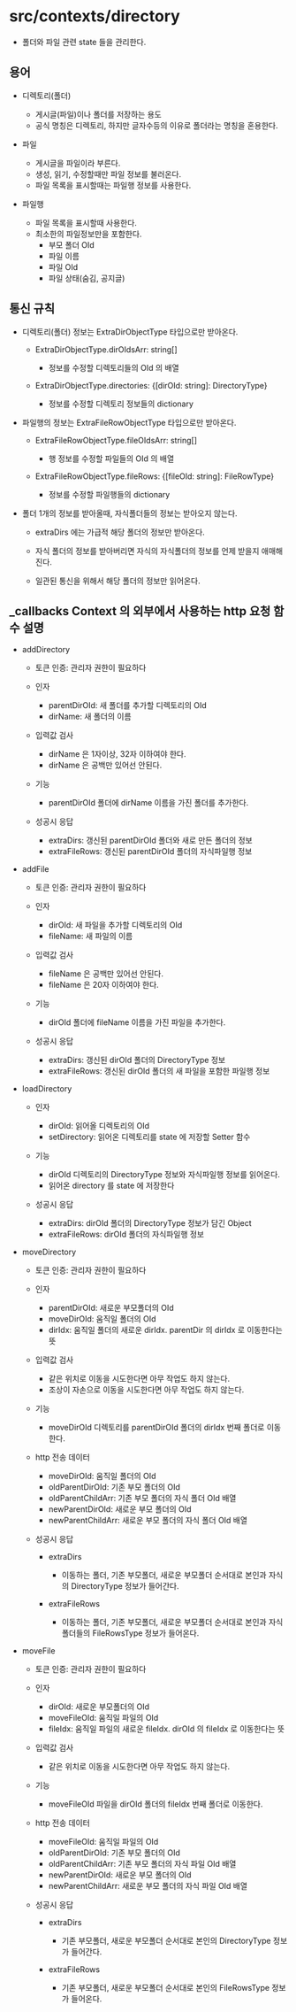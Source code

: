 # src/contexts/directory

- 폴더와 파일 관련 state 들을 관리한다.

## 용어

- 디렉토리(폴더)
    - 게시글(파일)이나 폴더를 저장하는 용도
    - 공식 명칭은 디렉토리, 하지만 글자수등의 이유로 폴더라는 명칭을 혼용한다.

- 파일
    - 게시글을 파일이라 부른다.
    - 생성, 읽기, 수정할때만 파일 정보를 불러온다.
    - 파일 목록을 표시할때는 파일행 정보를 사용한다.

- 파일행
    - 파일 목록을 표시할때 사용한다.
    - 최소한의 파일정보만을 포함한다.
        - 부모 폴더 OId
        - 파일 이름
        - 파일 OId
        - 파일 상태(숨김, 공지글)

## 통신 규칙

- 디렉토리(폴더) 정보는 ExtraDirObjectType 타입으로만 받아온다.

    - ExtraDirObjectType.dirOIdsArr: string[]
        - 정보를 수정할 디렉토리들의 OId 의 배열
        
    - ExtraDirObjectType.directories: {[dirOId: string]: DirectoryType}
        - 정보를 수정할 디렉토리 정보들의 dictionary

- 파일행의 정보는 ExtraFileRowObjectType 타입으로만 받아온다.

    - ExtraFileRowObjectType.fileOIdsArr: string[]
        - 행 정보를 수정할 파일들의 OId 의 배열

    - ExtraFileRowObjectType.fileRows: {[fileOId: string]: FileRowType}
        - 정보를 수정할 파일행들의 dictionary

- 폴더 1개의 정보를 받아올때, 자식폴더들의 정보는 받아오지 않는다.

    - extraDirs 에는 가급적 해당 폴더의 정보만 받아온다.

    - 자식 폴더의 정보를 받아버리면 자식의 자식폴더의 정보를 언제 받을지 애매해진다.
    
    - 일관된 통신을 위해서 해당 폴더의 정보만 읽어온다.

## _callbacks Context 의 외부에서 사용하는 http 요청 함수 설명

- addDirectory

    - 토큰 인증: 관리자 권한이 필요하다


    - 인자
        - parentDirOId: 새 폴더를 추가할 디렉토리의 OId
        - dirName: 새 폴더의 이름
    
    - 입력값 검사
        - dirName 은 1자이상, 32자 이하여야 한다.
        - dirName 은 공백만 있어선 안된다.

    - 기능
        - parentDirOId 폴더에 dirName 이름을 가진 폴더를 추가한다.

    - 성공시 응답
        - extraDirs: 갱신된 parentDirOId 폴더와 새로 만든 폴더의 정보
        - extraFileRows: 갱신된 parentDirOId 폴더의 자식파일행 정보

- addFile

    - 토큰 인증: 관리자 권한이 필요하다


    - 인자
        - dirOId: 새 파일을 추가할 디렉토리의 OId
        - fileName: 새 파일의 이름

    - 입력값 검사
        - fileName 은 공백만 있어선 안된다.
        - fileName 은 20자 이하여야 한다.

    - 기능
        - dirOId 폴더에 fileName 이름을 가진 파일을 추가한다.

    - 성공시 응답
        - extraDirs: 갱신된 dirOId 폴더의 DirectoryType 정보
        - extraFileRows: 갱신된 dirOId 폴더의 새 파일을 포함한 파일행 정보

- loadDirectory

    - 인자
        - dirOId: 읽어올 디렉토리의 OId
        - setDirectory: 읽어온 디렉토리를 state 에 저장할 Setter 함수

    - 기능
        - dirOId 디렉토리의 DirectoryType 정보와 자식파일행 정보를 읽어온다.
        - 읽어온 directory 를 state 에 저장한다

    - 성공시 응답
        - extraDirs: dirOId 폴더의 DirectoryType 정보가 담긴 Object
        - extraFileRows: dirOId 폴더의 자식파일행 정보

- moveDirectory

    - 토큰 인증: 관리자 권한이 필요하다

    - 인자
        - parentDirOId: 새로운 부모폴더의 OId
        - moveDirOId: 움직일 폴더의 OId
        - dirIdx: 움직일 폴더의 새로운 dirIdx. parentDir 의 dirIdx 로 이동한다는 뜻

    - 입력값 검사
        - 같은 위치로 이동을 시도한다면 아무 작업도 하지 않는다.
        - 조상이 자손으로 이동을 시도한다면 아무 작업도 하지 않는다.

    - 기능
        - moveDirOId 디렉토리를 parentDirOId 폴더의 dirIdx 번째 폴더로 이동한다.

    - http 전송 데이터
        - moveDirOId: 움직일 폴더의 OId
        - oldParentDirOId:  기존 부모 폴더의 OId
        - oldParentChildArr: 기존 부모 폴더의 자식 폴더 OId 배열
        - newParentDirOId: 새로운 부모 폴더의 OId
        - newParentChildArr: 새로운 부모 폴더의 자식 폴더 OId 배열

    - 성공시 응답
        - extraDirs
            - 이동하는 폴더, 기존 부모폴더, 새로운 부모폴더 순서대로 본인과 자식의 DirectoryType 정보가 들어간다.

        - extraFileRows
            - 이동하는 폴더, 기존 부모폴더, 새로운 부모폴더 순서대로 본인과 자식폴더들의 FileRowsType 정보가 들어온다.

- moveFile

    - 토큰 인증: 관리자 권한이 필요하다

    - 인자
        - dirOId: 새로운 부모폴더의 OId
        - moveFileOId: 움직일 파일의 OId
        - fileIdx: 움직일 파일의 새로운 fileIdx. dirOId 의 fileIdx 로 이동한다는 뜻

    - 입력값 검사
        - 같은 위치로 이동을 시도한다면 아무 작업도 하지 않는다.

    - 기능
        - moveFileOId 파일을 dirOId 폴더의 fileIdx 번째 폴더로 이동한다.

    - http 전송 데이터
        - moveFileOId: 움직일 파일의 OId
        - oldParentDirOId:  기존 부모 폴더의 OId
        - oldParentChildArr: 기존 부모 폴더의 자식 파일 OId 배열
        - newParentDirOId: 새로운 부모 폴더의 OId
        - newParentChildArr: 새로운 부모 폴더의 자식 파일 OId 배열

    - 성공시 응답
        - extraDirs
            - 기존 부모폴더, 새로운 부모폴더 순서대로 본인의 DirectoryType 정보가 들어간다.

        - extraFileRows
            - 기존 부모폴더, 새로운 부모폴더 순서대로 본인의 FileRowsType 정보가 들어온다.
